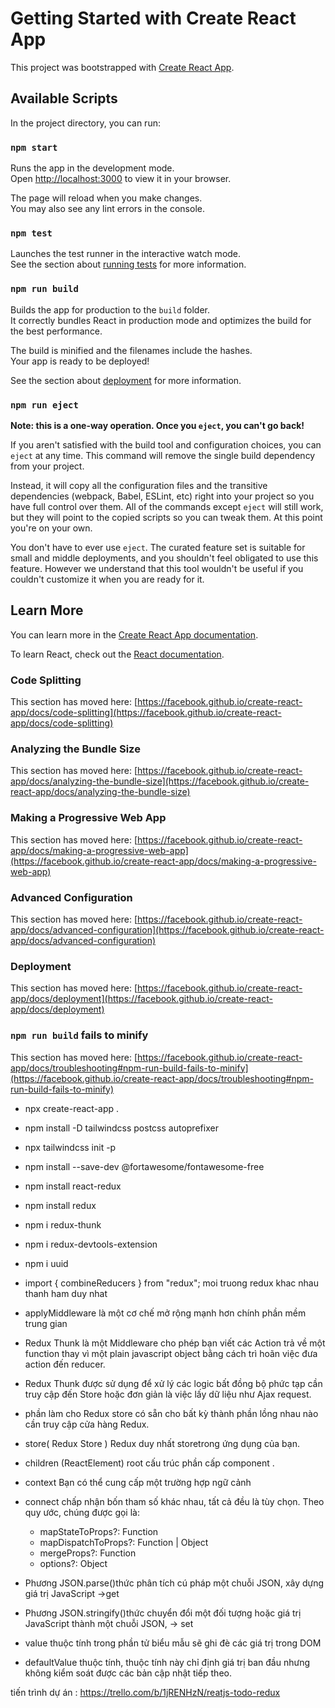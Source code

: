 # Getting Started with Create React App

This project was bootstrapped with [Create React App](https://github.com/facebook/create-react-app).

## Available Scripts

In the project directory, you can run:

### `npm start`

Runs the app in the development mode.\
Open [http://localhost:3000](http://localhost:3000) to view it in your browser.

The page will reload when you make changes.\
You may also see any lint errors in the console.

### `npm test`

Launches the test runner in the interactive watch mode.\
See the section about [running tests](https://facebook.github.io/create-react-app/docs/running-tests) for more information.

### `npm run build`

Builds the app for production to the `build` folder.\
It correctly bundles React in production mode and optimizes the build for the best performance.

The build is minified and the filenames include the hashes.\
Your app is ready to be deployed!

See the section about [deployment](https://facebook.github.io/create-react-app/docs/deployment) for more information.

### `npm run eject`

**Note: this is a one-way operation. Once you `eject`, you can't go back!**

If you aren't satisfied with the build tool and configuration choices, you can `eject` at any time. This command will remove the single build dependency from your project.

Instead, it will copy all the configuration files and the transitive dependencies (webpack, Babel, ESLint, etc) right into your project so you have full control over them. All of the commands except `eject` will still work, but they will point to the copied scripts so you can tweak them. At this point you're on your own.

You don't have to ever use `eject`. The curated feature set is suitable for small and middle deployments, and you shouldn't feel obligated to use this feature. However we understand that this tool wouldn't be useful if you couldn't customize it when you are ready for it.

## Learn More

You can learn more in the [Create React App documentation](https://facebook.github.io/create-react-app/docs/getting-started).

To learn React, check out the [React documentation](https://reactjs.org/).

### Code Splitting

This section has moved here: [https://facebook.github.io/create-react-app/docs/code-splitting](https://facebook.github.io/create-react-app/docs/code-splitting)

### Analyzing the Bundle Size

This section has moved here: [https://facebook.github.io/create-react-app/docs/analyzing-the-bundle-size](https://facebook.github.io/create-react-app/docs/analyzing-the-bundle-size)

### Making a Progressive Web App

This section has moved here: [https://facebook.github.io/create-react-app/docs/making-a-progressive-web-app](https://facebook.github.io/create-react-app/docs/making-a-progressive-web-app)

### Advanced Configuration

This section has moved here: [https://facebook.github.io/create-react-app/docs/advanced-configuration](https://facebook.github.io/create-react-app/docs/advanced-configuration)

### Deployment

This section has moved here: [https://facebook.github.io/create-react-app/docs/deployment](https://facebook.github.io/create-react-app/docs/deployment)

### `npm run build` fails to minify

This section has moved here: [https://facebook.github.io/create-react-app/docs/troubleshooting#npm-run-build-fails-to-minify](https://facebook.github.io/create-react-app/docs/troubleshooting#npm-run-build-fails-to-minify)

- npx create-react-app .
- npm install -D tailwindcss postcss autoprefixer
- npx tailwindcss init -p
- npm install --save-dev @fortawesome/fontawesome-free
- npm install react-redux
- npm install redux
- npm i redux-thunk
- npm i redux-devtools-extension
- npm i uuid

- import { combineReducers } from "redux"; moi truong redux khac nhau thanh ham duy nhat
- applyMiddleware là một cơ chế mở rộng mạnh hơn chính phần mềm trung gian
- Redux Thunk là một Middleware cho phép bạn viết các Action trả về một function thay vì một plain javascript object bằng cách trì hoãn việc đưa action đến reducer.
- Redux Thunk được sử dụng để xử lý các logic bất đồng bộ phức tạp cần truy cập đến Store hoặc đơn giản là việc lấy dữ liệu như Ajax request.
- <Provider>phần làm cho Redux store có sẵn cho bất kỳ thành phần lồng nhau nào cần truy cập cửa hàng Redux.
- store( Redux Store ) Redux duy nhất storetrong ứng dụng của bạn.
- children (ReactElement) root cấu trúc phần cấp component .
- context Bạn có thể cung cấp một trường hợp ngữ cảnh

- connect chấp nhận bốn tham số khác nhau, tất cả đều là tùy chọn. Theo quy ước, chúng được gọi là:

  - mapStateToProps?: Function
  - mapDispatchToProps?: Function | Object
  - mergeProps?: Function
  - options?: Object

- Phương JSON.parse()thức phân tích cú pháp một chuỗi JSON, xây dựng giá trị JavaScript ->get
- Phương JSON.stringify()thức chuyển đổi một đối tượng hoặc giá trị JavaScript thành một chuỗi JSON, -> set

- value thuộc tính trong phần tử biểu mẫu sẽ ghi đè các giá trị trong DOM
- defaultValue thuộc tính, thuộc tính này chỉ định giá trị ban đầu nhưng không kiểm soát được các bản cập nhật tiếp theo.

tiến trình dự án : https://trello.com/b/1jRENHzN/reatjs-todo-redux
